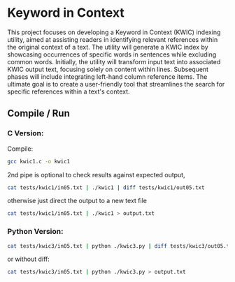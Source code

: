 # Keyword in Context

This project focuses on developing a Keyword in Context (KWIC) indexing utility, aimed at assisting readers in identifying relevant references within the original context of a text. The utility will generate a KWIC index by showcasing occurrences of specific words in sentences while excluding common words. Initially, the utility will transform input text into associated KWIC output text, focusing solely on content within lines. Subsequent phases will include integrating left-hand column reference items. The ultimate goal is to create a user-friendly tool that streamlines the search for specific references within a text's context.

## Compile / Run

### C Version:

Compile:

```bash
gcc kwic1.c -o kwic1
```

2nd pipe is optional to check results against expected output,

```bash
cat tests/kwic1/in05.txt | ./kwic1 | diff tests/kwic1/out05.txt
```

otherwise just direct the output to a new text file

```bash
cat tests/kwic1/in05.txt | ./kwic1 > output.txt
```

### Python Version:

```bash
cat tests/kwic3/in05.txt | python ./kwic3.py | diff tests/kwic3/out05.txt
```

or without diff:

```bash
cat tests/kwic3/in05.txt | python ./kwic3.py > output.txt
```